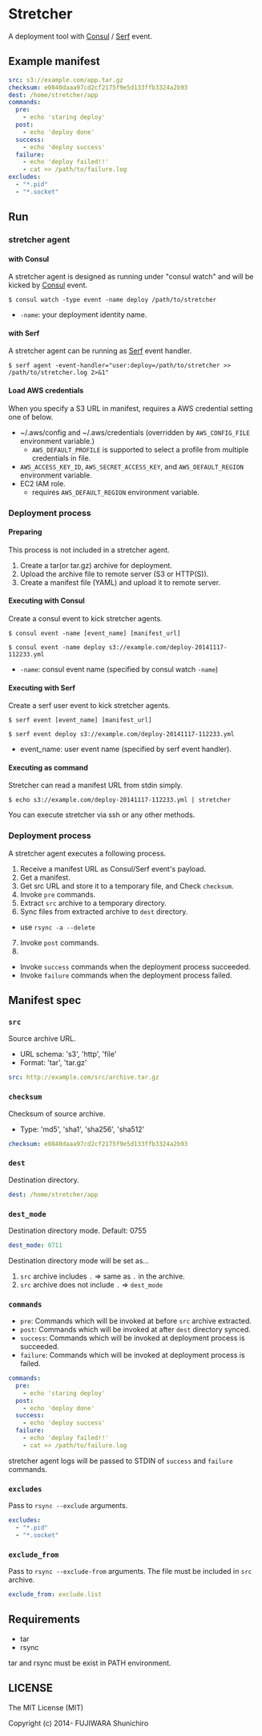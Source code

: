 Stretcher
=========

A deployment tool with [Consul](https://consul.io) / [Serf](https://www.serfdom.io/) event.

## Example manifest

```yml
src: s3://example.com/app.tar.gz
checksum: e0840daaa97cd2cf2175f9e5d133ffb3324a2b93
dest: /home/stretcher/app
commands:
  pre:
    - echo 'staring deploy'
  post:
    - echo 'deploy done'
  success:
    - echo 'deploy success'
  failure:
    - echo 'deploy failed!!'
    - cat >> /path/to/failure.log
excludes:
  - "*.pid"
  - "*.socket"
```

## Run

### stretcher agent

#### with Consul

A stretcher agent is designed as running under "consul watch" and will be kicked by [Consul](https://consul.io) event.

```
$ consul watch -type event -name deploy /path/to/stretcher
```

* `-name`: your deployment identity name.

#### with Serf

A stretcher agent can be running as [Serf](https://www.serfdom.io/) event handler.

```
$ serf agent -event-handler="user:deploy=/path/to/stretcher >> /path/to/stretcher.log 2>&1"
```

#### Load AWS credentials

When you specify a S3 URL in manifest, requires a AWS credential setting one of below.

- ~/.aws/config and ~/.aws/credentials (overridden by `AWS_CONFIG_FILE` environment variable.)
  - `AWS_DEFAULT_PROFILE` is supported to select a profile from multiple credentials in file.
- `AWS_ACCESS_KEY_ID`, `AWS_SECRET_ACCESS_KEY`, and `AWS_DEFAULT_REGION` environment variable.
- EC2 IAM role.
  - requires `AWS_DEFAULT_REGION` environment variable.

### Deployment process

#### Preparing

This process is not included in a stretcher agent.

1. Create a tar(or tar.gz) archive for deployment.
2. Upload the archive file to remote server (S3 or HTTP(S)).
3. Create a manifest file (YAML) and upload it to remote server.

#### Executing with Consul

Create a consul event to kick stretcher agents.

```
$ consul event -name [event_name] [manifest_url]
```

```
$ consul event -name deploy s3://example.com/deploy-20141117-112233.yml
```

  * `-name`: consul event name (specified by consul watch `-name`)

#### Executing with Serf

Create a serf user event to kick stretcher agents.

```
$ serf event [event_name] [manifest_url]
```

```
$ serf event deploy s3://example.com/deploy-20141117-112233.yml
```

  * event_name: user event name (specified by serf event handler).

#### Executing as command

Stretcher can read a manifest URL from stdin simply.

```
$ echo s3://example.com/deploy-20141117-112233.yml | stretcher
```

You can execute stretcher via ssh or any other methods.


### Deployment process

A stretcher agent executes a following process.

1. Receive a manifest URL as Consul/Serf event's payload.
2. Get a manifest.
3. Get src URL and store it to a temporary file, and Check `checksum`.
4. Invoke `pre` commands.
5. Extract `src` archive to a temporary directory.
6. Sync files from extracted archive to `dest` directory.
  - use `rsync -a --delete`
7. Invoke `post` commands.
8.
  - Invoke `success` commands when the deployment process succeeded.
  - Invoke `failure` commands when the deployment process failed.

## Manifest spec

### `src`

Source archive URL.

* URL schema: 's3', 'http', 'file'
* Format: 'tar', 'tar.gz'

```yml
src: http://example.com/src/archive.tar.gz
```

### `checksum`

Checksum of source archive.

* Type: 'md5', 'sha1', 'sha256', 'sha512'

```yml
checksum: e0840daaa97cd2cf2175f9e5d133ffb3324a2b93
```

### `dest`

Destination directory.

```yml
dest: /home/stretcher/app
```

### `dest_mode`

Destination directory mode. Default: 0755

```yml
dest_mode: 0711
```

Destination directory mode will be set as...

1. `src` archive includes `.` => same as `.` in the archive.
2. `src` archive does not include `.` => `dest_mode`

### `commands`

* `pre`: Commands which will be invoked at before `src` archive extracted.
* `post`: Commands which will be invoked at after `dest` directory synced.
* `success`: Commands which will be invoked at deployment process is succeeded.
* `failure`: Commands which will be invoked at deployment process is failed.

```yml
commands:
  pre:
    - echo 'staring deploy'
  post:
    - echo 'deploy done'
  success:
    - echo 'deploy success'
  failure:
    - echo 'deploy failed!!'
    - cat >> /path/to/failure.log
```

stretcher agent logs will be passed to STDIN of `success` and `failure` commands.

### `excludes`

Pass to `rsync --exclude` arguments.

```yml
excludes:
  - "*.pid"
  - "*.socket"
```

### `exclude_from`

Pass to `rsync --exclude-from` arguments.
The file must be included in `src` archive.

```yml
exclude_from: exclude.list
```

## Requirements

* tar
* rsync

tar and rsync must be exist in PATH environment.

## LICENSE

The MIT License (MIT)

Copyright (c) 2014- FUJIWARA Shunichiro
